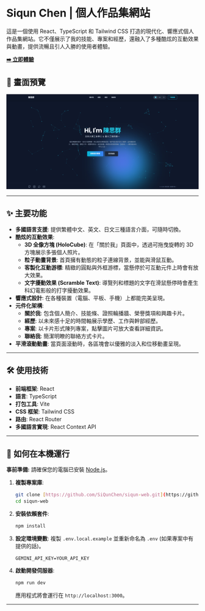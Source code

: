 # Siqun Chen | 個人作品集網站

這是一個使用 React、TypeScript 和 Tailwind CSS 打造的現代化、響應式個人作品集網站。它不僅展示了我的技能、專案和經歷，還融入了多種酷炫的互動效果與動畫，提供流暢且引人入勝的使用者體驗。

**[➡️ 立即體驗](https://siqun-web.pages.dev/)**

## 📸 畫面預覽

![alt text](public/images/github-preview.png)

---

## ✨ 主要功能

* **多國語言支援**: 提供繁體中文、英文、日文三種語言介面，可隨時切換。
* **酷炫的互動效果**:
    * **3D 全像方塊 (HoloCube)**: 在「關於我」頁面中，透過可拖曳旋轉的 3D 方塊展示多張個人照片。
    * **粒子動畫背景**: 首頁擁有動態的粒子連線背景，並能與滑鼠互動。
    * **客製化互動游標**: 精緻的圓點與外框游標，當懸停於可互動元件上時會有放大效果。
    * **文字擾動效果 (Scramble Text)**: 導覽列和標題的文字在滑鼠懸停時會產生科幻電影般的打字擾動效果。
* **響應式設計**: 在各種裝置（電腦、平板、手機）上都能完美呈現。
* **元件化架構**:
    * **關於我**: 包含個人簡介、技能條、證照輪播牆、榮譽獎項和興趣卡片。
    * **經歷**: 以未來感十足的時間軸展示學歷、工作與幹部經歷。
    * **專案**: 以卡片形式陳列專案，點擊圖片可放大查看詳細資訊。
    * **聯絡我**: 簡潔明瞭的聯絡方式卡片。
* **平滑滾動動畫**: 當頁面滾動時，各區塊會以優雅的淡入和位移動畫呈現。

---

## 🛠️ 使用技術

* **前端框架**: React
* **語言**: TypeScript
* **打包工具**: Vite
* **CSS 框架**: Tailwind CSS
* **路由**: React Router
* **多國語言實現**: React Context API

---

## 🚀 如何在本機運行

**事前準備:** 請確保您的電腦已安裝 [Node.js](https://nodejs.org/)。

1.  **複製專案庫**:
    ```bash
    git clone [https://github.com/SiQunChen/siqun-web.git](https://github.com/SiQunChen/siqun-web.git)
    cd siqun-web
    ```

2.  **安裝依賴套件**:
    ```bash
    npm install
    ```

3.  **設定環境變數**:
    複製 `.env.local.example` 並重新命名為 `.env` (如果專案中有提供的話)。
    ```
    GEMINI_API_KEY=YOUR_API_KEY
    ```

4.  **啟動開發伺服器**:
    ```bash
    npm run dev
    ```

    應用程式將會運行在 `http://localhost:3000`。

---
